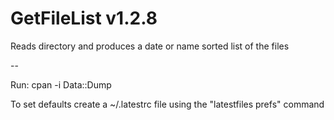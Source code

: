 # GetFileList v1.2.8
Reads directory and produces a date or name sorted list of the files

--

Run:
	cpan -i Data::Dump

To set defaults create a ~/.latestrc file using the "latestfiles prefs" command

